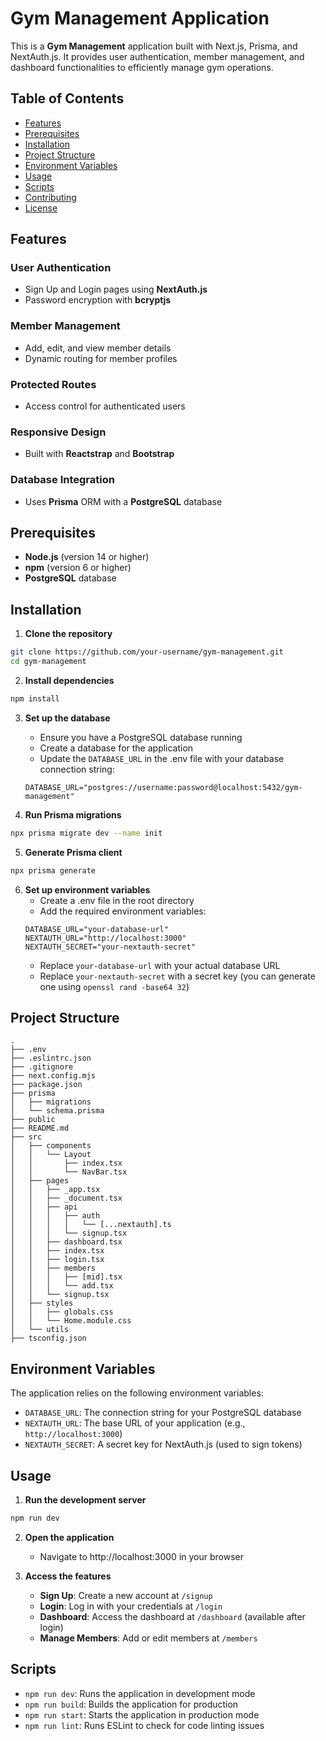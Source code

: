 # Gym Management Application

This is a **Gym Management** application built with Next.js, Prisma, and NextAuth.js. It provides user authentication, member management, and dashboard functionalities to efficiently manage gym operations.

## Table of Contents
- [Features](#features)
- [Prerequisites](#prerequisites)
- [Installation](#installation)
- [Project Structure](#project-structure)
- [Environment Variables](#environment-variables)
- [Usage](#usage)
- [Scripts](#scripts)
- [Contributing](#contributing)
- [License](#license)

## Features

### User Authentication
- Sign Up and Login pages using **NextAuth.js**
- Password encryption with **bcryptjs**

### Member Management
- Add, edit, and view member details
- Dynamic routing for member profiles

### Protected Routes
- Access control for authenticated users

### Responsive Design
- Built with **Reactstrap** and **Bootstrap**

### Database Integration
- Uses **Prisma** ORM with a **PostgreSQL** database

## Prerequisites
- **Node.js** (version 14 or higher)
- **npm** (version 6 or higher)
- **PostgreSQL** database

## Installation

1. **Clone the repository**
```bash
git clone https://github.com/your-username/gym-management.git
cd gym-management
```

2. **Install dependencies**
```bash
npm install
```

3. **Set up the database**
   - Ensure you have a PostgreSQL database running
   - Create a database for the application
   - Update the `DATABASE_URL` in the .env file with your database connection string:
   ```
   DATABASE_URL="postgres://username:password@localhost:5432/gym-management"
   ```

4. **Run Prisma migrations**
```bash
npx prisma migrate dev --name init
```

5. **Generate Prisma client**
```bash
npx prisma generate
```

6. **Set up environment variables**
   - Create a .env file in the root directory
   - Add the required environment variables:
   ```
   DATABASE_URL="your-database-url"
   NEXTAUTH_URL="http://localhost:3000"
   NEXTAUTH_SECRET="your-nextauth-secret"
   ```
   - Replace `your-database-url` with your actual database URL
   - Replace `your-nextauth-secret` with a secret key (you can generate one using `openssl rand -base64 32`)

## Project Structure
```
.
├── .env
├── .eslintrc.json
├── .gitignore
├── next.config.mjs
├── package.json
├── prisma
│   ├── migrations
│   └── schema.prisma
├── public
├── README.md
├── src
│   ├── components
│   │   └── Layout
│   │       ├── index.tsx
│   │       └── NavBar.tsx
│   ├── pages
│   │   ├── _app.tsx
│   │   ├── _document.tsx
│   │   ├── api
│   │   │   ├── auth
│   │   │   │   └── [...nextauth].ts
│   │   │   └── signup.tsx
│   │   ├── dashboard.tsx
│   │   ├── index.tsx
│   │   ├── login.tsx
│   │   ├── members
│   │   │   ├── [mid].tsx
│   │   │   └── add.tsx
│   │   └── signup.tsx
│   ├── styles
│   │   ├── globals.css
│   │   └── Home.module.css
│   └── utils
├── tsconfig.json
```

## Environment Variables

The application relies on the following environment variables:

- `DATABASE_URL`: The connection string for your PostgreSQL database
- `NEXTAUTH_URL`: The base URL of your application (e.g., `http://localhost:3000`)
- `NEXTAUTH_SECRET`: A secret key for NextAuth.js (used to sign tokens)

## Usage

1. **Run the development server**
```bash
npm run dev
```

2. **Open the application**
   - Navigate to http://localhost:3000 in your browser

3. **Access the features**
   - **Sign Up**: Create a new account at `/signup`
   - **Login**: Log in with your credentials at `/login`
   - **Dashboard**: Access the dashboard at `/dashboard` (available after login)
   - **Manage Members**: Add or edit members at `/members`

## Scripts

- `npm run dev`: Runs the application in development mode
- `npm run build`: Builds the application for production
- `npm run start`: Starts the application in production mode
- `npm run lint`: Runs ESLint to check for code linting issues
